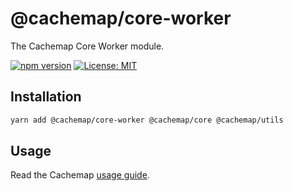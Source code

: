 # @cachemap/core-worker

The Cachemap Core Worker module.

[![npm version](https://badge.fury.io/js/%40cachemap%2Fcore-worker.svg)](https://badge.fury.io/js/%40cachemap%2Fcore-worker)
[![License: MIT](https://img.shields.io/badge/License-MIT-yellow.svg)](LICENSE)

## Installation

```bash
yarn add @cachemap/core-worker @cachemap/core @cachemap/utils
```

## Usage

Read the Cachemap [usage guide](../../README.md#usage).
